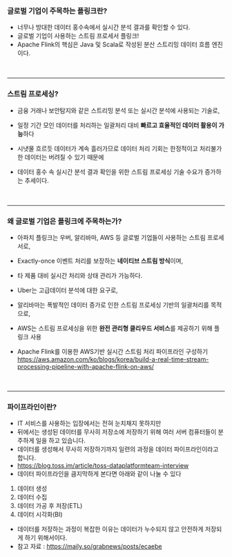 ### 글로벌 기업이 주목하는 플링크란?
- 너무나 방대한 데이터 홍수속에서 실시간 분석 결과를 확인할 수 있다.
- 글로벌 기업이 사용하는 스트림 프로세서 플링크!
- Apache Flink의 핵심은 Java 및 Scala로 작성된 분산 스트리밍 데이터 흐름 엔진이다.<br/><br/><br/>
---------------------------------------------------------------------------------------

### 스트림 프로세싱?
- 금융 거래나 보안탐지와 같은 스트리밍 분석 또는 실시간 분석에 사용되는 기술로,
- 일정 기간 모인 데이터를 처리하는 일괄처리 대비 **빠르고 효율적인 데이터 활용이 가능**하다

- 시냇물 흐르듯 데이터가 계속 흘러가므로 데이터 처리 기회는 한정적이고 처리불가한 데이터는 버려질 수 있기 때문에
- 데이터 홍수 속 실시간 분석 결과 확인을 위한 스트림 프로세싱 기술 수요가 증가하는 추세이다.<br/><br/><br/>
---------------------------------------------------------------------------------------
### 왜 글로벌 기업은 플링크에 주목하는가?
- 아파치 플링크는 우버, 알리바마, AWS 등 글로벌 기업들이 사용하는 스트림 프로세서로,
- Exactly-once 이벤트 처리를 보장하는 **네이티브 스트림 방식**이며,
- 타 제품 대비 실시간 처리와 상태 관리가 가능하다.

- Uber는 고급데이터 분석에 대한 요구로, 
- 알리바마는 폭발적인 데이터 증가로 인한 스트림 프로세싱 기반의 일괄처리를 목적으로,
- AWS는 스트림 프로세싱을 위한 **완전 관리형 클리우드 서비스**를 제공하기 위해 플링크 사용
- Apache Flink를 이용한 AWS기반 실시간 스트림 처리 파이프라인 구성하기  https://aws.amazon.com/ko/blogs/korea/build-a-real-time-stream-processing-pipeline-with-apache-flink-on-aws/
<br/><br/><br/>
---------------------------------------------------------------------------------------
### 파이프라인이란?
- IT 서비스를 사용하는 입장에서는 전혀 눈치채지 못하지만 
- 뒤에서는 생성된 데이터를 무사히 저장소에 저장하기 위해 여러 서버 컴퓨터들이 분주하게 일을 하고 있습니다.
- 데이터를 생성해서 무사히 저장하기까지 일련의 과정을 데이터 파이프라인이라고 합니다.
- https://blog.toss.im/article/toss-dataplatformteam-interview
- 데이터 파이프라인을 큼지막하게 본다면 아래와 같이 나눌 수 있다
1. 데이터 생성
2. 데이터 수집
3. 데이터 가공 후 저장(ETL)
4. 데이터 시각화(BI)
- 데이터를 저장하는 과정이 복잡한 이유는 데이터가 누수되지 않고 안전하게 저장되게 하기 위해서이다.
- 참고 자료 : https://maily.so/grabnews/posts/ecaebe
